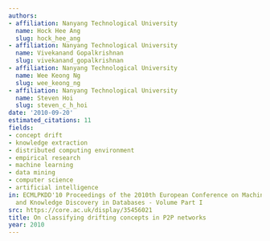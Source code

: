 ```yaml
---
authors:
- affiliation: Nanyang Technological University
  name: Hock Hee Ang
  slug: hock_hee_ang
- affiliation: Nanyang Technological University
  name: Vivekanand Gopalkrishnan
  slug: vivekanand_gopalkrishnan
- affiliation: Nanyang Technological University
  name: Wee Keong Ng
  slug: wee_keong_ng
- affiliation: Nanyang Technological University
  name: Steven Hoi
  slug: steven_c_h_hoi
date: '2010-09-20'
estimated_citations: 11
fields:
- concept drift
- knowledge extraction
- distributed computing environment
- empirical research
- machine learning
- data mining
- computer science
- artificial intelligence
in: ECMLPKDD'10 Proceedings of the 2010th European Conference on Machine Learning
  and Knowledge Discovery in Databases - Volume Part I
src: https://core.ac.uk/display/35456021
title: On classifying drifting concepts in P2P networks
year: 2010
---
```

